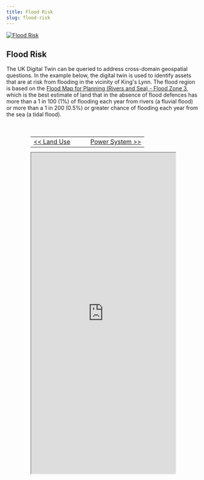 ```yaml
---
title: Flood Risk
slug: flood-risk
---
```


<div class="intro-container three-quarter-width">
	<div class="intro-left">
		<a href="/user/images/digital-twin/flood-map-large.jpg" target="_blank" >
			<img src="/user/images/digital-twin/flood-map-large.jpg" class="header-image" alt="Flood Risk" />
		</a>
	</div>
	<div class="intro-center">
		<h2>Flood Risk</h2>
		<p>The UK Digital Twin can be queried to address cross-domain geospatial questions. In the example below, the digital twin is used to identify assets that are at risk from flooding in the vicinity of King's Lynn. The flood region is based on the <a href="https://ckan.publishing.service.gov.uk/dataset/flood-map-for-planning-rivers-and-sea-flood-zone-3" target="_blank">Flood Map for Planning (Rivers and Sea) - Flood Zone 3</a>, which is the best estimate of land that in the absence of flood defences has more than a 1 in 100 (1%) of flooding each year from rivers (a fluvial flood) or more than a 1 in 200 (0.5%) or greater chance of flooding each year from the sea (a tidal flood).</p>
	</div>
</div>

<div id="map-container" class="full-width" style="height: 840px; margin-top: 50px;">
	<div id="map-header" style="width: 75%; height: 40px; margin: 0 auto; position: relative;">
		<table width="100%" height="100%" style="margin: auto;">
			<tr>
				<td width="50%" style="text-align: left;">
					<a href="/explore/digital-twin/land-use">&lt;&lt; Land Use</a>
				</td>
				<td width="50%" style="text-align: right;">
					<a href="/explore/digital-twin/power-system">Power System &gt;&gt;</a>
				</td>
			<tr>
		</table>
	</div>
	<div id="map-inner" style="width: 75%; height: 100%; margin: 0 auto; position: relative;">
		<iframe id="map-frame" width="100%" height="100%" src="http://localhost:9999/" />
	</div>
</div>

<br>

[plugin:content-inject](/modular/partners)